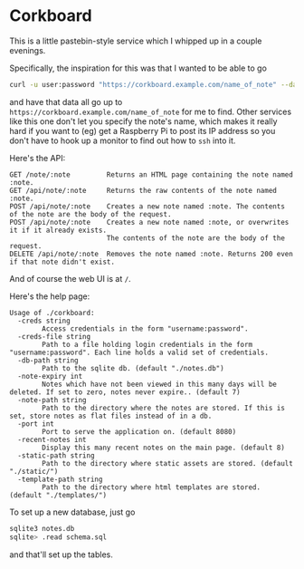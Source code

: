 # Corkboard

This is a little pastebin-style service which I whipped up in a couple evenings.

Specifically, the inspiration for this was that I wanted to be able to go

```sh
curl -u user:password "https://corkboard.example.com/name_of_note" --data-binary "Some information, or maybe @filename.txt"
```

and have that data all go up to `https://corkboard.example.com/name_of_note` for me to find.
Other services like this one don't let you specify the note's name, which makes it really hard if you want to (eg) get a Raspberry Pi to post its IP address so you don't have to hook up a monitor to find out how to `ssh` into it.

Here's the API:

```
GET /note/:note         Returns an HTML page containing the note named :note.
GET /api/note/:note     Returns the raw contents of the note named :note.
POST /api/note/:note    Creates a new note named :note. The contents of the note are the body of the request.
POST /api/note/:note    Creates a new note named :note, or overwrites it if it already exists.
                        The contents of the note are the body of the request.
DELETE /api/note/:note  Removes the note named :note. Returns 200 even if that note didn't exist.
```

And of course the web UI is at `/`.

Here's the help page:

```
Usage of ./corkboard:
  -creds string
    	Access credentials in the form "username:password".
  -creds-file string
    	Path to a file holding login credentials in the form "username:password". Each line holds a valid set of credentials.
  -db-path string
    	Path to the sqlite db. (default "./notes.db")
  -note-expiry int
    	Notes which have not been viewed in this many days will be deleted. If set to zero, notes never expire.. (default 7)
  -note-path string
    	Path to the directory where the notes are stored. If this is set, store notes as flat files instead of in a db.
  -port int
    	Port to serve the application on. (default 8080)
  -recent-notes int
    	Display this many recent notes on the main page. (default 8)
  -static-path string
    	Path to the directory where static assets are stored. (default "./static/")
  -template-path string
    	Path to the directory where html templates are stored. (default "./templates/")

```

To set up a new database, just go

```sh
sqlite3 notes.db
sqlite> .read schema.sql
```

and that'll set up the tables.
